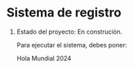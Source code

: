 <h1>Sistema de registro</h1>
<ol type="1">
  <li>Estado del proyecto: En construción.</li>

  <p>Para ejecutar el sistema, debes poner:</p>
  
  Hola Mundial 2024

</ol>